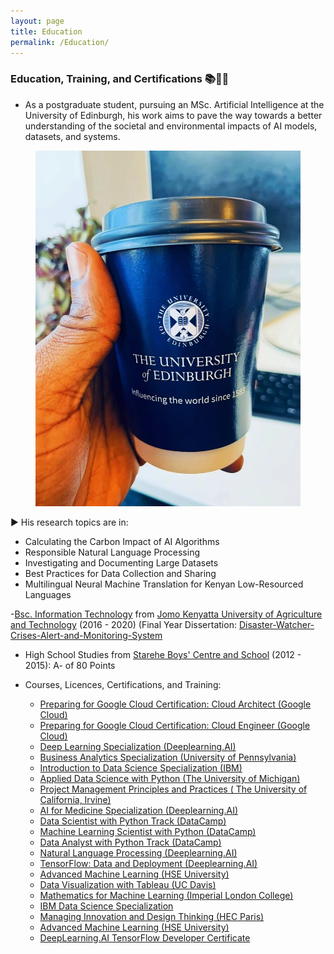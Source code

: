 ```yaml
---
layout: page
title: Education
permalink: /Education/
---
```


### Education, Training, and Certifications 📚🧑‍🎓

- As a postgraduate student, pursuing an MSc. Artificial Intelligence at the University of Edinburgh, his work aims to pave the way towards a better understanding of the societal and environmental impacts of AI models, datasets, and systems. 

<center>
  <figure>
    <img src="https://raw.githubusercontent.com/kennedykwangari/kennedykwangari.github.io/master/images/school.jpg">
      </figure>
</center>

▶️ His research topics are in:
-  Calculating the Carbon Impact of AI Algorithms
-  Responsible Natural Language Processing
-  Investigating and Documenting Large Datasets
-  Best Practices for Data Collection and Sharing
-  Multilingual Neural Machine Translation for Kenyan Low-Resourced Languages

-[Bsc. Information Technology](http://www.jkuat.ac.ke/departments/it/) from [Jomo Kenyatta University of Agriculture and Technology](http://www.jkuat.ac.ke/jkuat-students-top-the-2019-oracle-student-hackathon/) (2016 - 2020) (Final Year Dissertation: [Disaster-Watcher-Crises-Alert-and-Monitoring-System
](https://github.com/kennedykwangari/Disaster-Watcher-Crises-Alert-and-Monitoring-System)

-   High School Studies from [Starehe Boys' Centre and School](http://www.stareheboyscentre.ac.ke/sbc/) (2012 - 2015): A- of 80 Points


-   Courses, Licences, Certifications, and Training:

    -   [Preparing for Google Cloud Certification: Cloud Architect (Google Cloud)](https://www.coursera.org/account/accomplishments/professional-cert/BT23DGMFGX38)
    -   [Preparing for Google Cloud Certification: Cloud Engineer (Google Cloud)](https://www.coursera.org/account/accomplishments/professional-cert/GX6HEWAMDFXD)
    -   [Deep Learning Specialization (Deeplearning.AI)](https://www.coursera.org/account/accomplishments/specialization/MEJD56W7LY3H)
    -   [Business Analytics Specialization (University of Pennsylvania)](https://www.coursera.org/account/accomplishments/specialization/JS6T3FSGGK5W)
    -   [Introduction to Data Science Specialization (IBM)](https://www.coursera.org/account/accomplishments/specialization/HDQ4ZVMYYYRZ)
    -   [Applied Data Science with Python (The University of Michigan)](https://www.coursera.org/account/accomplishments/specialization/88SRFZVAXHYW)
    -   [Project Management Principles and Practices ( The University of California, Irvine)](https://www.coursera.org/account/accomplishments/specialization/C5Z47LREAX9T)
    -   [AI for Medicine Specialization (Deeplearning.AI) ](https://www.coursera.org/account/accomplishments/specialization/BPGLNFMNP49H)
    -   [Data Scientist with Python Track (DataCamp)](https://www.datacamp.com/statement-of-accomplishment/track/cbf12c8a5894bbf0523a7ab4df72f0ae63275196)
    -   [Machine Learning Scientist with Python (DataCamp)](https://www.datacamp.com/statement-of-accomplishment/track/cbea012a54c87b987dd613a655f0c88cd3e7b3d2)
    -   [Data Analyst with Python Track (DataCamp)](https://www.datacamp.com/statement-of-accomplishment/track/27652c5f98806e368c88aefd588cdea0d95a851b)
    -   [Natural Language Processing (Deeplearning.AI)](https://www.coursera.org/account/accomplishments/specialization/EJ6DG2BJ82QV)
    -   [TensorFlow: Data and Deployment (Deeplearning.AI)](https://www.coursera.org/account/accomplishments/specialization/QT8VS3453TP8)
    -   [Advanced Machine Learning (HSE University)](https://www.coursera.org/account/accomplishments/specialization/AL83HDBBYFJ3)
    -   [Data Visualization with Tableau (UC Davis)](https://www.coursera.org/account/accomplishments/specialization/certificate/C78QZMVRTQ5Z)
    -   [Mathematics for Machine Learning (Imperial London College)](https://www.coursera.org/account/accomplishments/specialization/LH7TWSTTB85F)
    -   [IBM Data Science Specialization](https://www.coursera.org/account/accomplishments/specialization/RG4MURFM7DJ6)
    -   [Managing Innovation and Design Thinking (HEC Paris)](https://www.coursera.org/account/accomplishments/specialization/XCNMJRW5CJA2)
    -   [Advanced Machine Learning (HSE University)](https://www.coursera.org/account/accomplishments/specialization/AL83HDBBYFJ3)
    -   [DeepLearning.AI TensorFlow Developer Certificate](https://www.coursera.org/account/accomplishments/specialization/VAVQNGJ9PGD8)
   
    

